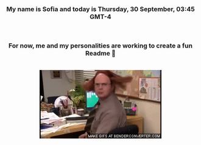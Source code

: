 


<div align="center">
<h3 >My name is Sofia and today is Thursday, 30 September, 03:45 GMT-4</h3><br>
<h3 >For now, me and my personalities are working to create a fun Readme 👋
</h3><br>
<img src='img/dwight.gif' alt='working...'/>
</div>
